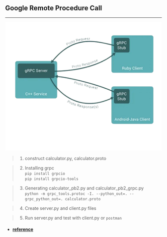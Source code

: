 ## Google Remote Procedure Call
___

<center><img src="GRPC.png" width="551" height=auto></center>

> 1. construct calculator.py, calculator.proto

> 2. Installing grpc<br/>
`pip install grpcio`<br/>
`pip install grpcio-tools`

> 3. Generating calculator_pb2.py and calculator_pb2_grpc.py<br/>
`python -m grpc_tools.protoc -I. --python_out=. --grpc_python_out=. calculator.proto`

> 4. Create server.py and client.py files

>5. Run server.py and test with client.py or `postman`

+ #### [reference](https://medium.com/engineering-semantics3/a-simplified-guide-to-grpc-in-python-6c4e25f0c506)

